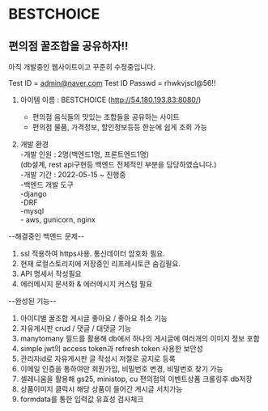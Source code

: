 # BESTCHOICE

## 편의점 꿀조합을 공유하자!!

아직 개발중인 웹사이트이고 꾸준히 수정중입니다.  

Test ID = admin@naver.com
Test ID Passwd = rhwkvjscl@56!!

1. 아이템 이름 : BESTCHOICE (http://54.180.193.83:8080/)  
	 - 편의점 음식들의 맛있는 조합들을 공유하는 사이트  
	 - 편의점 물품, 가격정보, 할인정보등등 한눈에 쉽게 조회 가능  


  
2. 개발 환경  
	 -개발 인원 : 2명(백엔드1명, 프론트엔드1명)   
	             (db설계, rest api구현등 백엔드 전체적인 부분을 담당하였습니다.)  
	 -개발 기간 : 2022-05-15 ~ 진행중  
	 -백엔드 개발 도구  
	    -django  
	    -DRF  
	    -mysql  	   
	    - aws, gunicorn, nginx
  
--해결중인 백엔드 문제--
1. ssl 적용하여 https사용. 통신데이터 암호화 필요.  
2. 현재 로컬스토리지에 저장중인 리프레시토큰 숨김필요.  
3. API 명세서 작성필요  
4. 에러메시지 문서화 & 에러메시지 커스텀 필요

--완성된 기능--
1. 아이디별 꿀조합 게시글 좋아요 / 좋아요 취소 기능
2. 자유게시판 crud / 댓글 / 대댓글 기능
3. manytomany 필드를 활용해 db에서 하나의 게시글에 여러개의 이미지 정보 포함
4. simple jwt의 access token과 refresh token 사용한 보안성
5. 관리자id로 자유게시판 글 작성시 저절로 공지로 등록
6. 이메일 인증을 통하여만 회원가입, 비밀번호 변경, 비밀번호 찾기 가능
7. 셀레니움을 활용해 gs25, ministop, cu 편의점의 이벤트상품 크롤링후 db저장
8. 상품이미지 클릭시 해당 상품이 들어간 게시글 서치가능
9. formdata를 통한 입력값 유효성 검사체크







	  
	   
	 

